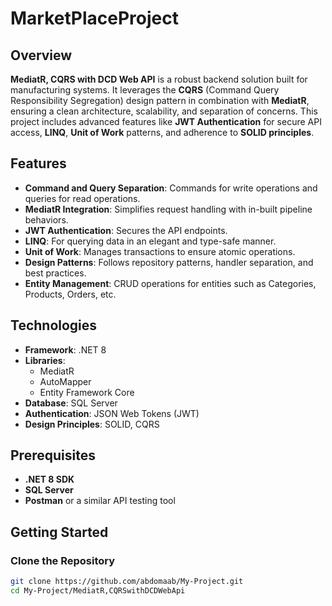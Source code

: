 # MarketPlaceProject

## Overview
**MediatR, CQRS with DCD Web API** is a robust backend solution built for manufacturing systems. It leverages the **CQRS** (Command Query Responsibility Segregation) design pattern in combination with **MediatR**, ensuring a clean architecture, scalability, and separation of concerns. This project includes advanced features like **JWT Authentication** for secure API access, **LINQ**, **Unit of Work** patterns, and adherence to **SOLID principles**.

## Features
- **Command and Query Separation**: Commands for write operations and queries for read operations.
- **MediatR Integration**: Simplifies request handling with in-built pipeline behaviors.
- **JWT Authentication**: Secures the API endpoints.
- **LINQ**: For querying data in an elegant and type-safe manner.
- **Unit of Work**: Manages transactions to ensure atomic operations.
- **Design Patterns**: Follows repository patterns, handler separation, and best practices.
- **Entity Management**: CRUD operations for entities such as Categories, Products, Orders, etc.

## Technologies
- **Framework**: .NET 8
- **Libraries**:
  - MediatR
  - AutoMapper
  - Entity Framework Core
- **Database**: SQL Server
- **Authentication**: JSON Web Tokens (JWT)
- **Design Principles**: SOLID, CQRS

## Prerequisites
- **.NET 8 SDK**
- **SQL Server**
- **Postman** or a similar API testing tool

## Getting Started

### Clone the Repository
```bash
git clone https://github.com/abdomaab/My-Project.git
cd My-Project/MediatR,CQRSwithDCDWebApi
